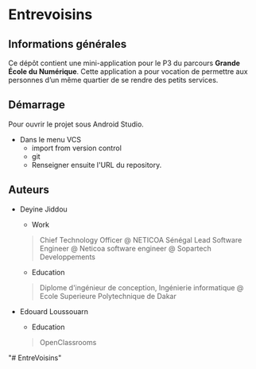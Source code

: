 # Entrevoisins

## Informations générales
Ce dépôt contient une mini-application pour le P3 du parcours **Grande École du Numérique**.
Cette application a pour vocation de permettre aux personnes d’un même quartier de se rendre des petits services.


## Démarrage
Pour ouvrir le projet sous Android Studio.
* Dans le menu VCS
  * import from version control 
  * git 
  * Renseigner ensuite l'URL du repository.

## Auteurs
* Deyine Jiddou
  * Work
  > Chief Technology Officer @ NETICOA Sénégal
  Lead Software Engineer @ Neticoa
  software engineer @ Sopartech Developpements
  * Education	
  > Diplome d'ingénieur de conception, Ingénierie informatique @ Ecole Superieure Polytechnique de Dakar

* Edouard Loussouarn
  * Education
  > OpenClassrooms
	



"# EntreVoisins" 
